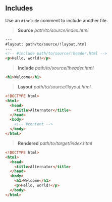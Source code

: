 ## Includes

Use an `#include` comment to include another file.

> **Source** _path/to/source/index.html_

```html
---
#layout: path/to/source/!layout.html
---
<!-- #include path/to/source/!header.html -->
<p>Hello, world!</p>
```

> **Include** _path/to/source/!header.html_

```html
<h1>Welcome</h1>
```

> **Layout** _path/to/source/!layout.html_

```html
<!DOCTYPE html>
<html>
  <head>
    <title>Alternator</title>
  </head>
  <body>
    <!-- #content -->
  </body>
</html>
```

> **Rendered** _path/to/target/index.html_

```html
<!DOCTYPE html>
<html>
  <head>
    <title>Alternator</title>
  </head>
  <body>
    <h1>Welcome</h1>
    <p>Hello, world!</p>
  </body>
</html>
```